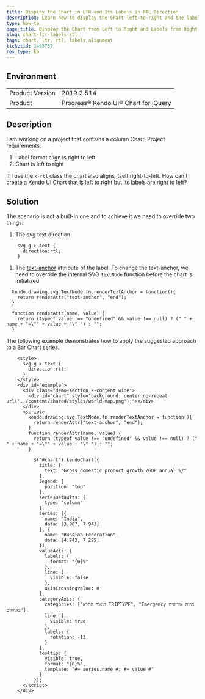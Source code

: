 ```yaml
---
title: Display the Chart in LTR and Its Labels in RTL Direction
description: Learn how to display the Chart left-to-right and the labels right-to-left.
type: how-to
page_title: Display the Chart from Left to Right and Labels from Right to Left - Kendo UI Chart for jQuery
slug: chart-ltr-labels-rtl
tags: chart, ltr, rtl, labels,alignment
ticketid: 1493757
res_type: kb
---
```


## Environment

<table>
	<tr>
		<td>Product Version</td>
		<td>2019.2.514</td>
	</tr>
	<tr>
		<td>Product</td>
		<td>Progress® Kendo UI® Chart for jQuery</td>
	</tr>
</table>


## Description

I am working on a project that contains a column Chart. Project requirements:

1. Label format align is  right to left
1. Chart is left to right

If I use the `k-rtl` class the chart also aligns itself right-to-left. How can I create a Kendo UI Chart that is left to right but its labels are right to left?

## Solution

The scenario is not a built-in one and to achieve it we need to override two things:

1. The svg text direction

  ```
      svg g > text {
        direction:rtl;
      }
  ```

1. The [text-anchor](https://developer.mozilla.org/en-US/docs/Web/SVG/Attribute/text-anchor) attribute of the label. To change the text-anchor, we need to override the internal SVG `TextNode` function before the chart is initialized

  ```
    kendo.drawing.svg.TextNode.fn.renderTextAnchor = function(){
      return renderAttr("text-anchor", "end");
    }

    function renderAttr(name, value) {
      return (typeof value !== "undefined" && value !== null) ? (" " + name + "=\"" + value + "\" ") : "";
    }
  ```

The following example demonstrates how to apply the suggested approach to a Bar Chart series.

```dojo
    <style>
      svg g > text {
        direction:rtl;
      }
    </style>
    <div id="example">
      <div class="demo-section k-content wide">
        <div id="chart" style="background: center no-repeat url('../content/shared/styles/world-map.png');"></div>
      </div>
      <script>
        kendo.drawing.svg.TextNode.fn.renderTextAnchor = function(){
          return renderAttr("text-anchor", "end");
        }
        function renderAttr(name, value) {
          return (typeof value !== "undefined" && value !== null) ? (" " + name + "=\"" + value + "\" ") : "";
        }

          $("#chart").kendoChart({
            title: {
              text: "Gross domestic product growth /GDP annual %/"
            },
            legend: {
              position: "top"
            },
            seriesDefaults: {
              type: "column"
            },
            series: [{
              name: "India",
              data: [3.907, 7.943]
            }, {
              name: "Russian Federation",
              data: [4.743, 7.295]
            }],
            valueAxis: {
              labels: {
                format: "{0}%"
              },
              line: {
                visible: false
              },
              axisCrossingValue: 0
            },
            categoryAxis: {
              categories: ["תיאור התרא TRIPTYPE", "Emergency כמות אירועים באחוזים"],
              line: {
                visible: true
              },
              labels: {
                rotation: -13
              }
            },
            tooltip: {
              visible: true,
              format: "{0}%",
              template: "#= series.name #: #= value #"
            }
          });
      </script>
    </div>   
```
